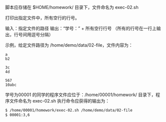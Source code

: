 脚本应存储在 $HOME/homework/ 目录下，文件命名为 exec-02.sh

打印出指定文件中，所有空行的行号。

输入：指定文件的路径
输出：“学号：” + 所有空行行号
（所有的行号在一行上输出，行号间用逗号分隔）

示例，给定文件路径为 /home/demo/data/02-file，文件内容为：

```
a
b2

3c
4d

567
10abc
```

学号为00001 的同学的程序文件应位于：/home/00001/homework/ 目录下，程序文件命名为 exec-02.sh
执行命令应获得的输出为：

```bash
$ /home/00001/homework/exec-02.sh /home/demo/data/02-file
$ 00001:3,6
```



